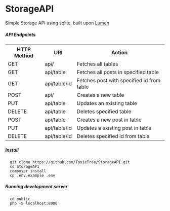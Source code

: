 # StorageAPI
Simple Storage API using sqlite, built upon [Lumen](https://github.com/laravel/lumen)

##### API Endpoints
<table>
<tr><th>HTTP Method</th> <th>URI</th>          <th>Action</th></tr>

<tr><td>GET</td>         <td>api/</td>         <td>Fetches all tables</td></tr>
<tr><td>GET</td>         <td>api/table</td>    <td>Fetches all posts in specified table</td></tr>
<tr><td>GET</td>         <td>api/table/id</td> <td>Fetches post with specified id from table</td></tr>

<tr><td>POST</td>        <td>api/</td>         <td>Creates a new table</td></tr>
<tr><td>PUT</td>         <td>api/table</td>    <td>Updates an existing table</td></tr>
<tr><td>DELETE</td>      <td>api/table</td>    <td>Deletes specified table</td></tr>

<tr><td>POST</td>        <td>api/table</td>    <td>Creates a new post in table</td></tr>
<tr><td>PUT</td>         <td>api/table/id</td> <td>Updates a existing post in table</td></tr>
<tr><td>DELETE</td>      <td>api/table/id</td> <td>Deletes specified id from table</td></tr>
</table>

##### Install
      git clone https://github.com/ToxicTree/StorageAPI.git
      cd StorageAPI
      composer install
      cp .env.example .env

##### Running development server
      cd public
      php -S localhost:8000
